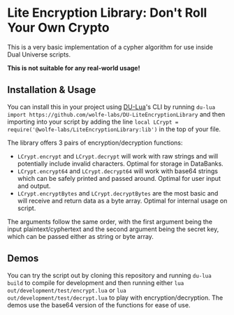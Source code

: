 # Lite Encryption Library: Don't Roll Your Own Crypto

This is a very basic implementation of a cypher algorithm for use inside Dual Universe scripts.

**This is not suitable for any real-world usage!**

## Installation & Usage

You can install this in your project using [DU-Lua](https://github.com/wolfe-labs/DU-LuaC)'s CLI by running `du-lua import https://github.com/wolfe-labs/DU-LiteEncryptionLibrary` and then importing into your script by adding the line `local LCrypt = require('@wolfe-labs/LiteEncryptionLibrary:lib')` in the top of your file.

The library offers 3 pairs of encryption/decryption functions:

- `LCrypt.encrypt` and `LCrypt.decrypt` will work with raw strings and will potentially include invalid characters. Optimal for storage in DataBanks.
- `LCrypt.encrypt64` and `LCrypt.decrypt64` will work with base64 strings which can be safely printed and passed around. Optimal for user input and output.
- `LCrypt.encryptBytes` and `LCrypt.decryptBytes` are the most basic and will receive and return data as a byte array. Optimal for internal usage on script.

The arguments follow the same order, with the first argument being the input plaintext/cyphertext and the second argument being the secret key, which can be passed either as string or byte array.

## Demos

You can try the script out by cloning this repository and running `du-lua build` to compile for development and then running either `lua out/development/test/encrypt.lua` or `lua out/development/test/decrypt.lua` to play with encryption/decryption.
The demos use the base64 version of the functions for ease of use.